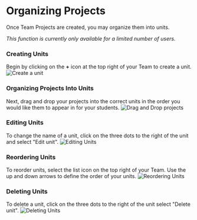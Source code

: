 # Organizing Projects 

Once Team Projects are created, you may organize them into units.

*This function is currently only available for a limited number of users.*

### Creating Units 
Begin by clicking on the **+** icon at the top right of your Team to create a unit. 
![Create a unit](https://media3.giphy.com/media/LHoZWjvsoR9LypAw9v/giphy.gif)

### Organizing Projects Into Units
Next, drag and drop your projects into the correct units in the order you would like them to appear in for your students. 
![Drag and Drop projects](https://media3.giphy.com/media/gugGoz1tfg6vQkI2ZO/giphy.gif)

### Editing Units 
To change the name of a unit, click on the three dots to the right of the unit and select "Edit unit". 
![Editing Units](/images/teamsForEducation/organizing-projects/edit-unit.gif)

### Reordering Units 
To reorder units, select the list icon on the top right of your Team. Use the up and down arrows to define the order of your units.
![Reordering Units](/images/teamsForEducation/organizing-projects/reorder-units.gif)

### Deleting Units 
To delete a unit, click on the three dots to the right of the unit select "Delete unit".
![Deleting Units](/images/teamsForEducation/organizing-projects/delete-unit.gif)



